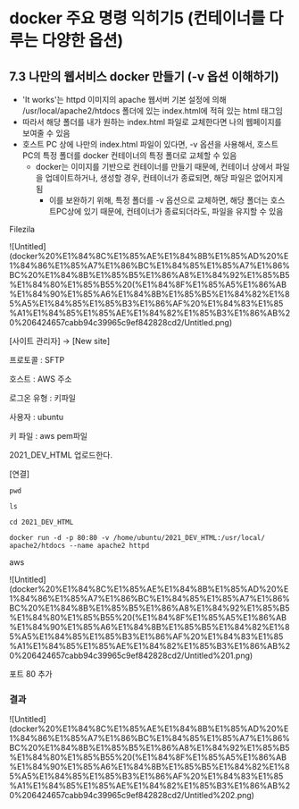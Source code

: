 # docker 주요 명령 익히기5 (컨테이너를 다루는 다양한 옵션)

## 7.3 나만의 웹서비스 docker 만들기 (-v 옵션 이해하기)

- 'It works'는 httpd 이미지의 apache 웹서버 기본 설정에 의해 /usr/local/apache2/htdocs 폴더에 있는 index.html에 적혀 있는 html 태그임
- 따라서 해당 폴더를 내가 원하는 index.html 파일로 교체한다면 나의 웹페이지를 보여줄 수 있음
- 호스트 PC 상에 나만의 index.html 파일이 있다면, -v 옵션을 사용해서, 호스트 PC의 특정 폴더를 docker 컨테이너의 특정 폴더로 교체할 수 있음
    - docker는 이미지를 기반으로 컨테이너를  만들기 때문에, 컨테이너 상에서 파일을 업데이트하거나, 생성할 경우, 컨테이너가 종료되면, 해당 파일은 없어지게 됨
        - 이를 보완하기 위해, 특정 폴더를 -v 옵션으로 교체하면, 해당 폴더는 호스트PC상에 있기 때문에, 컨테이너가 종료되더라도, 파일을 유지할 수 있음

Filezila

![Untitled](docker%20%E1%84%8C%E1%85%AE%E1%84%8B%E1%85%AD%20%E1%84%86%E1%85%A7%E1%86%BC%E1%84%85%E1%85%A7%E1%86%BC%20%E1%84%8B%E1%85%B5%E1%86%A8%E1%84%92%E1%85%B5%E1%84%80%E1%85%B55%20(%E1%84%8F%E1%85%A5%E1%86%AB%E1%84%90%E1%85%A6%E1%84%8B%E1%85%B5%E1%84%82%E1%85%A5%E1%84%85%E1%85%B3%E1%86%AF%20%E1%84%83%E1%85%A1%E1%84%85%E1%85%AE%E1%84%82%E1%85%B3%E1%86%AB%20%206424657cabb94c39965c9ef842828cd2/Untitled.png)

[사이트 관리자] → [New site]

프로토콜 : SFTP

호스트 : AWS 주소

로그온 유형 : 키파일

사용자 : ubuntu

키 파일 : aws pem파일

2021_DEV_HTML 업로드한다.

[연결]

```docker
pwd

ls

cd 2021_DEV_HTML

docker run -d -p 80:80 -v /home/ubuntu/2021_DEV_HTML:/usr/local/
apache2/htdocs --name apache2 httpd
```

aws 

![Untitled](docker%20%E1%84%8C%E1%85%AE%E1%84%8B%E1%85%AD%20%E1%84%86%E1%85%A7%E1%86%BC%E1%84%85%E1%85%A7%E1%86%BC%20%E1%84%8B%E1%85%B5%E1%86%A8%E1%84%92%E1%85%B5%E1%84%80%E1%85%B55%20(%E1%84%8F%E1%85%A5%E1%86%AB%E1%84%90%E1%85%A6%E1%84%8B%E1%85%B5%E1%84%82%E1%85%A5%E1%84%85%E1%85%B3%E1%86%AF%20%E1%84%83%E1%85%A1%E1%84%85%E1%85%AE%E1%84%82%E1%85%B3%E1%86%AB%20%206424657cabb94c39965c9ef842828cd2/Untitled%201.png)

포트 80 추가

### 결과

![Untitled](docker%20%E1%84%8C%E1%85%AE%E1%84%8B%E1%85%AD%20%E1%84%86%E1%85%A7%E1%86%BC%E1%84%85%E1%85%A7%E1%86%BC%20%E1%84%8B%E1%85%B5%E1%86%A8%E1%84%92%E1%85%B5%E1%84%80%E1%85%B55%20(%E1%84%8F%E1%85%A5%E1%86%AB%E1%84%90%E1%85%A6%E1%84%8B%E1%85%B5%E1%84%82%E1%85%A5%E1%84%85%E1%85%B3%E1%86%AF%20%E1%84%83%E1%85%A1%E1%84%85%E1%85%AE%E1%84%82%E1%85%B3%E1%86%AB%20%206424657cabb94c39965c9ef842828cd2/Untitled%202.png)